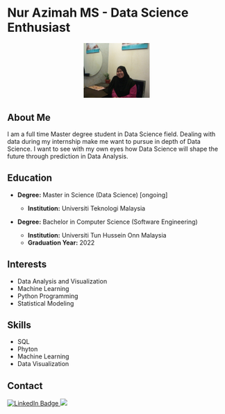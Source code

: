 # Nur Azimah MS - Data Science Enthusiast

<p align="center">
  <img src="IMG_20171204_061437-001.jpg" alt="Profile Picture" width="30%" height="30%">
</p>


## About Me
I am a full time Master degree student in Data Science field. Dealing with data during my internship make me want to pursue in depth of Data Science. I want to see with my own eyes how Data Science will shape the future through prediction in Data Analysis.


## Education
- **Degree:** Master in Science (Data Science) [ongoing]
  - **Institution:** Universiti Teknologi Malaysia
  
- **Degree:** Bachelor in Computer Science (Software Engineering)
  - **Institution:** Universiti Tun Hussein Onn Malaysia
  - **Graduation Year:** 2022
  

## Interests
- Data Analysis and Visualization
- Machine Learning 
- Python Programming
- Statistical Modeling

## Skills
- SQL
- Phyton
- Machine Learning
- Data Visualization

## Contact
<div>
<a href="http://www.linkedin.com/in/nurazimahmohdsalleh">
    <img src="https://img.shields.io/badge/LinkedIn-blue?style=for-the-badge&logo=linkedin&logoColor=white" alt="LinkedIn Badge"/>
  </a>
  <a href="mailto:nurazimah@graduate.utm.my?subject=Hello%20Aziey%20!">
    <img src="https://img.shields.io/badge/gmail-%23D14836.svg?&style=for-the-badge&logo=gmail&logoColor=white" />
  </a>
</div>
